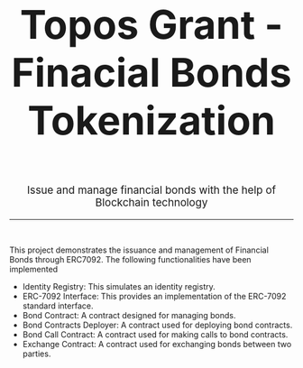 <div align="center">
  <h3 style="font-size: 5em; font-weight: bolder">
        Topos Grant - Finacial Bonds Tokenization
  </h3>
  <p style="font-size: calc(10px + 0.9vmin)">
    Issue and manage financial bonds with the help of Blockchain technology
  </p>
</div>
<hr>
<br>

This project demonstrates the issuance and management of Financial Bonds through ERC7092. The following functionalities have been implemented

- Identity Registry: This simulates an identity registry.
- ERC-7092 Interface: This provides an implementation of the ERC-7092 standard interface.
- Bond Contract: A contract designed for managing bonds.
- Bond Contracts Deployer: A contract used for deploying bond contracts.
- Bond Call Contract: A contract used for making calls to bond contracts.
- Exchange Contract: A contract used for exchanging bonds between two parties.


